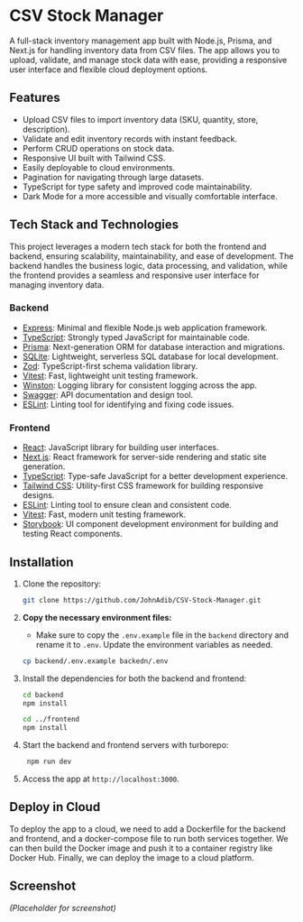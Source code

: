 # CSV Stock Manager

A full-stack inventory management app built with Node.js, Prisma, and Next.js for handling inventory data from CSV files. The app allows you to upload, validate, and manage stock data with ease, providing a responsive user interface and flexible cloud deployment options.

## Features

- Upload CSV files to import inventory data (SKU, quantity, store, description).
- Validate and edit inventory records with instant feedback.
- Perform CRUD operations on stock data.
- Responsive UI built with Tailwind CSS.
- Easily deployable to cloud environments.
- Pagination for navigating through large datasets.
- TypeScript for type safety and improved code maintainability.
- Dark Mode for a more accessible and visually comfortable interface.

## Tech Stack and Technologies

This project leverages a modern tech stack for both the frontend and backend, ensuring scalability, maintainability, and ease of development. The backend handles the business logic, data processing, and validation, while the frontend provides a seamless and responsive user interface for managing inventory data.

### Backend

- [Express](https://expressjs.com/): Minimal and flexible Node.js web application framework.
- [TypeScript](https://www.typescriptlang.org/): Strongly typed JavaScript for maintainable code.
- [Prisma](https://www.prisma.io/): Next-generation ORM for database interaction and migrations.
- [SQLite](https://www.sqlite.org/): Lightweight, serverless SQL database for local development.
- [Zod](https://zod.dev/): TypeScript-first schema validation library.
- [Vitest](https://vitest.dev/): Fast, lightweight unit testing framework.
- [Winston](https://github.com/winstonjs/winston): Logging library for consistent logging across the app.
- [Swagger](https://swagger.io/): API documentation and design tool.
- [ESLint](https://eslint.org/): Linting tool for identifying and fixing code issues.

### Frontend

- [React](https://reactjs.org/): JavaScript library for building user interfaces.
- [Next.js](https://nextjs.org/): React framework for server-side rendering and static site generation.
- [TypeScript](https://www.typescriptlang.org/): Type-safe JavaScript for a better development experience.
- [Tailwind CSS](https://tailwindcss.com/): Utility-first CSS framework for building responsive designs.
- [ESLint](https://eslint.org/): Linting tool to ensure clean and consistent code.
- [Vitest](https://vitest.dev/): Fast, modern unit testing framework.
- [Storybook](https://storybook.js.org/): UI component development environment for building and testing React components.

## Installation

1. Clone the repository:

   ```bash
   git clone https://github.com/JohnAdib/CSV-Stock-Manager.git
   ```

2. **Copy the necessary environment files:**

   - Make sure to copy the `.env.example` file in the `backend` directory and rename it to `.env`. Update the environment variables as needed.

   ```bash
   cp backend/.env.example backedn/.env
   ```

3. Install the dependencies for both the backend and frontend:

   ```bash
   cd backend
   npm install

   cd ../frontend
   npm install
   ```

4. Start the backend and frontend servers with turborepo:

   ```bash
    npm run dev
   ```

5. Access the app at `http://localhost:3000`.

## Deploy in Cloud

To deploy the app to a cloud, we need to add a Dockerfile for the backend and frontend, and a docker-compose file to run both services together. We can then build the Docker image and push it to a container registry like Docker Hub. Finally, we can deploy the image to a cloud platform.

## Screenshot

_(Placeholder for screenshot)_
